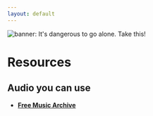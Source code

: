 ```yaml
---
layout: default
---
```


<img src="{{site.course.base_path}}assets/img/dangerous-to-go-alone-wide.jpg" class="banner" alt="banner: It's dangerous to go alone. Take this!" title="image modified from still of *The Legend of Zelda* by Shigeru Miyamoto and Nintendo."/> 

# Resources


## Audio you can use
* [**Free Music Archive**](http://freemusicarchive.org/search/?quicksearch=)
